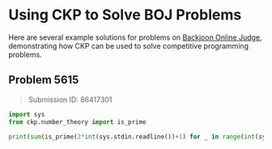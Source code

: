# Using CKP to Solve BOJ Problems

Here are several example solutions for problems on [Backjoon Online Judge](https://www.acmicpc.net/), demonstrating how CKP can be used to solve competitive programming problems.

## Problem 5615

> Submission ID: 86417301

```py
import sys
from ckp.number_theory import is_prime

print(sum(is_prime(2*int(sys.stdin.readline())+1) for _ in range(int(sys.stdin.readline()))))
```
